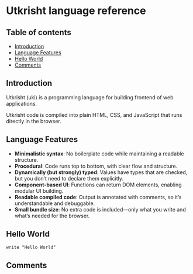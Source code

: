 # Utkrisht language reference

## Table of contents
- [Introduction](#introduction)
- [Language Features](#language-features)
- [Hello World](#hello-world)
- [Comments](#comments)



## Introduction
Utkrisht (uki) is a programming language for building frontend of web applications.

Utkrisht code is compiled into plain HTML, CSS, and JavaScript that runs directly in the browser.

## Language Features

- **Minimalistic syntax**: No boilerplate code while maintaining a readable structure.
- **Procedural**: Code runs top to bottom, with clear flow and structure.
- **Dynamically (but strongly) typed**: Values have types that are checked, but you don’t need to declare them explicitly.
- **Component-based UI**: Functions can return DOM elements, enabling modular UI building.
- **Readable compiled code**: Output is annotated with comments, so it’s understandable and debuggable.
- **Small bundle size**: No extra code is included—only what you write and what’s needed for the browser.

## Hello World
```
write "Hello World"
```
## Comments
